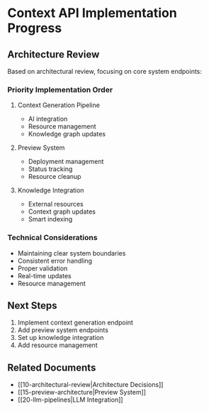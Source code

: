 # Context API Implementation Progress

## Architecture Review
Based on architectural review, focusing on core system endpoints:

### Priority Implementation Order
1. Context Generation Pipeline
   - AI integration
   - Resource management
   - Knowledge graph updates

2. Preview System
   - Deployment management
   - Status tracking
   - Resource cleanup

3. Knowledge Integration
   - External resources
   - Context graph updates
   - Smart indexing

### Technical Considerations
- Maintaining clear system boundaries
- Consistent error handling
- Proper validation
- Real-time updates
- Resource management

## Next Steps
1. Implement context generation endpoint
2. Add preview system endpoints
3. Set up knowledge integration
4. Add resource management

## Related Documents
- [[10-architectural-review|Architecture Decisions]]
- [[15-preview-architecture|Preview System]]
- [[20-llm-pipelines|LLM Integration]] 
